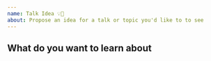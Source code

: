 ```yaml
---
name: Talk Idea 💡🎤
about: Propose an idea for a talk or topic you'd like to to see
---
```


## What do you want to learn about